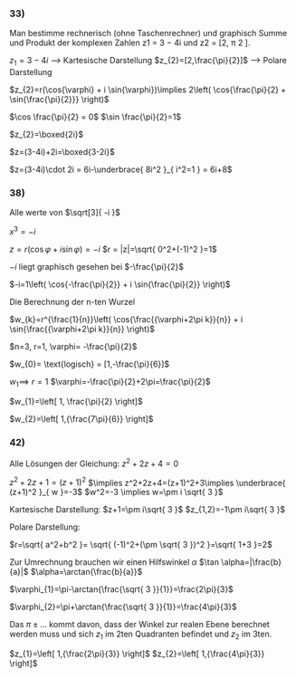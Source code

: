 
### 33)

Man bestimme rechnerisch (ohne Taschenrechner) und graphisch Summe und Produkt der komplexen Zahlen z1 = 3 − 4i und z2 = [2, π 2 ].


$z_{1}=3-4i$ ⟶ Kartesische Darstellung
$z_{2}=[2,\frac{\pi}{2}]$ ⟶ Polare Darstellung

$z_{2}=r(\cos{\varphi} + i \sin{\varphi})\implies 2\left( \cos{\frac{\pi}{2} + \sin{\frac{\pi}{2}}} \right)$

$\cos \frac{\pi}{2} = 0$
$\sin \frac{\pi}{2}=1$

$z_{2}=\boxed{2i}$

$z=(3-4i)+2i=\boxed{3-2i}$

$z=(3-4i)\cdot 2i = 6i-\underbrace{ 8i^2 }_{ i^2=1 } = 6i+8$
### 38)

Alle werte von $\sqrt[3]{ -i }$

$x^3=-i$

$z=r(\cos \varphi+i \sin \varphi)=-i$
$r = |z|=\sqrt{ 0^2+(-1)^2 }=1$

$-i$ liegt graphisch gesehen bei $-\frac{\pi}{2}$

$-i=1\left( \cos{-\frac{\pi}{2}} + i \sin{\frac{\pi}{2}} \right)$

Die Berechnung der n-ten Wurzel

$w_{k}=r^{\frac{1}{n}}\left( \cos{\frac{{\varphi+2\pi k}}{n}} + i \sin{\frac{{\varphi+2\pi k}}{n}} \right)$

$n=3, r=1, \varphi= -\frac{\pi}{2}$

$w_{0}= \text{logisch} = [1,-\frac{\pi}{6}]$

$w_{1}\implies$
$r=1$
$\varphi=-\frac{\pi}{2}+2\pi=\frac{\pi}{2}$

$w_{1}=\left[ 1, \frac{\pi}{2} \right]$

$w_{2}=\left[ 1,{\frac{7\pi}{6}} \right]$

### 42)
Alle Lösungen der Gleichung: $z^2+2z+4=0$

$z^2+2z+1=(z+1)^2$
$\implies z^2+2z+4=(z+1)^2+3\implies \underbrace{ (z+1)^2 }_{ w }=-3$
$w^2=-3 \implies w=\pm i \sqrt{ 3 }$

Kartesische Darstellung:
$z+1=\pm i\sqrt{ 3 }$
$z_{1,2}=-1\pm i\sqrt{ 3 }$

Polare Darstellung:

$r=\sqrt{ a^2+b^2 }= \sqrt{ (-1)^2+(\pm \sqrt{ 3 })^2 }=\sqrt{ 1+3 }=2$

Zur Umrechnung brauchen wir einen Hilfswinkel $\alpha$
$\tan \alpha=|\frac{b}{a}|$
$\alpha=\arctan{\frac{b}{a}}$

$\varphi_{1}=\pi-\arctan{\frac{\sqrt{ 3 }}{1}}=\frac{2\pi}{3}$

$\varphi_{2}=\pi+\arctan{\frac{\sqrt{ 3 }}{1}}=\frac{4\pi}{3}$


Das $\pi\pm \dots$ kommt davon, dass der Winkel zur realen Ebene berechnet werden muss und sich $z_{1}$ im 2ten Quadranten befindet und $z_{2}$ im 3ten.

$z_{1}=\left[ 1,{\frac{2\pi}{3}} \right]$
$z_{2}=\left[ 1,{\frac{4\pi}{3}} \right]$

